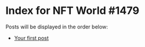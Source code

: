 # Index for NFT World #1479
Posts will be displayed in the order below:

- [Your first post](./001-first.md)

